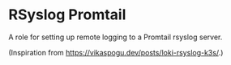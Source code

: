 # RSyslog Promtail

A role for setting up remote logging to a Promtail rsyslog server.

(Inspiration from https://vikaspogu.dev/posts/loki-rsyslog-k3s/.)
